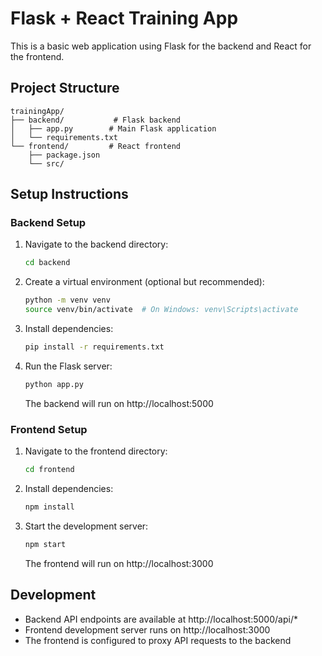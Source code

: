 # Flask + React Training App

This is a basic web application using Flask for the backend and React for the frontend.

## Project Structure

```
trainingApp/
├── backend/           # Flask backend
│   ├── app.py        # Main Flask application
│   └── requirements.txt
└── frontend/         # React frontend
    ├── package.json
    └── src/
```

## Setup Instructions

### Backend Setup

1. Navigate to the backend directory:
   ```bash
   cd backend
   ```
2. Create a virtual environment (optional but recommended):
   ```bash
   python -m venv venv
   source venv/bin/activate  # On Windows: venv\Scripts\activate
   ```
3. Install dependencies:
   ```bash
   pip install -r requirements.txt
   ```
4. Run the Flask server:
   ```bash
   python app.py
   ```
   The backend will run on http://localhost:5000

### Frontend Setup

1. Navigate to the frontend directory:
   ```bash
   cd frontend
   ```
2. Install dependencies:
   ```bash
   npm install
   ```
3. Start the development server:
   ```bash
   npm start
   ```
   The frontend will run on http://localhost:3000

## Development

- Backend API endpoints are available at http://localhost:5000/api/\*
- Frontend development server runs on http://localhost:3000
- The frontend is configured to proxy API requests to the backend
